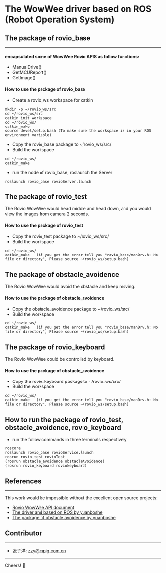 ﻿# The WowWee driver based on ROS (Robot Operation System)
## The package of rovio_base
-------------------------
#### encapsulated some of WowWee Rovio APIS as follow functions:
* ManualDrive()
* GetMCUReport()
* GetImage()

#### How to use the package of rovio_base
* Create a rovio_ws workspace for catkin
```
mkdir -p ~/rovio_ws/src
cd ~/rovio_ws/src
catkin_init_workspace
cd ~/rovio_ws/
catkin_make
source devel/setup.bash (To make sure the workspace is in your ROS environment variable)
```
* Copy the rovio_base package to ~/rovio_ws/src/
* Build the workspace
```
cd ~/rovio_ws/
catkin_make
```
* run the node of rovio_base, roslaunch the Server
```
roslaunch rovio_base rovioServer.launch
```

## The package of rovio_test
The Rovio WowWee would head middle and head down, and you would view the images from camera 2 seconds.
#### How to use the package of rovio_test
* Copy the rovio_test package to ~/rovio_ws/src/
* Build the workspace
```
cd ~/rovio_ws/
catkin_make   (if you get the error tell you "rovio_base/manDrv.h: No file or directory", Please source ~/rovio_ws/setup.bash)
```

## The package of obstacle_avoidence
The Rovio WowWee would avoid the obstacle and keep moving.
#### How to use the package of obstacle_avoidence
* Copy the obstacle_avoidence package to ~/rovio_ws/src/
* Build the workspace
```
cd ~/rovio_ws/
catkin_make   (if you get the error tell you "rovio_base/manDrv.h: No file or directory", Please source ~/rovio_ws/setup.bash)
```

## The package of rovio_keyboard
The Rovio WowWee could be controlled by keyboard.
#### How to use the package of obstacle_avoidence
* Copy the rovio_keyboard package to ~/rovio_ws/src/
* Build the workspace
```
cd ~/rovio_ws/
catkin_make   (if you get the error tell you "rovio_base/manDrv.h: No file or directory", Please source ~/rovio_ws/setup.bash)
```

## How to run the package of rovio_test, obstacle_avoidence, rovio_keyboard
* run the follow commands in three terminals respectively
```
roscore
roslaunch rovio_base rovioService.launch
rosrun rovio_test rovioTest
(rosrun obstacle_avoidence obstacleAvoidence)
(rosrun rovio_keyboard roviokeyboard)
```

## References
-------------------
This work would be impossible without the excellent open source projects:
* [Rovio WowWee API document](http://www.wowwee.com/static/support/rovio/manuals/Rovio_API_Specifications_v1.2.pdf) 
* [The driver and based on ROS by yuanboshe](http://github.com/yuanboshe/rovio_base)
* [The package of obstacle avoidence by yuanboshe ](http://github.com/yuanboshe/rovio_obstacle_avoidence)

## Contributor
-------------------
- 张子洋: [zzy@mpig.com.cn](zzy@mpig.com.cn)

---------
Cheers!
:panda_face:



